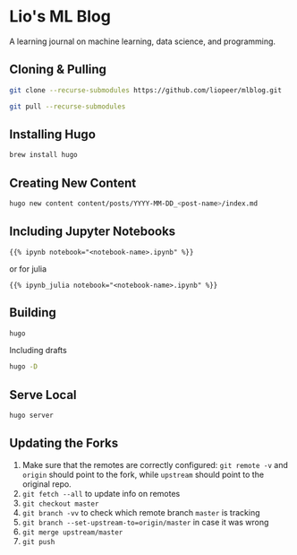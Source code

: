 # Lio's ML Blog
A learning journal on machine learning, data science, and programming.
## Cloning & Pulling
```bash
git clone --recurse-submodules https://github.com/liopeer/mlblog.git
```
```bash
git pull --recurse-submodules
```

## Installing Hugo
```bash
brew install hugo
```

## Creating New Content
```bash
hugo new content content/posts/YYYY-MM-DD_<post-name>/index.md
```

## Including Jupyter Notebooks
```hugo
{{% ipynb notebook="<notebook-name>.ipynb" %}}
```
or for julia
```hugo
{{% ipynb_julia notebook="<notebook-name>.ipynb" %}}
```

## Building
```bash
hugo
```
Including drafts
```bash
hugo -D
```

## Serve Local
```bash
hugo server
```

## Updating the Forks
1. Make sure that the remotes are correctly configured: `git remote -v` and `origin` should point to the fork, while `upstream` should point to the original repo.
2. `git fetch --all` to update info on remotes
3. `git checkout master`
4. `git branch -vv` to check which remote branch `master` is tracking
5. `git branch --set-upstream-to=origin/master` in case it was wrong
6. `git merge upstream/master`
7. `git push`